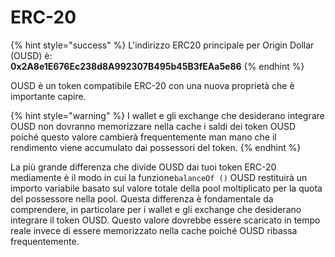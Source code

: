 # ERC-20

{% hint style="success" %}
L'indirizzo ERC20 principale per Origin Dollar \(OUSD\) è:   
**0x2A8e1E676Ec238d8A992307B495b45B3fEAa5e86**
{% endhint %}

OUSD è un token compatibile ERC-20 con una nuova proprietà che è importante capire.

{% hint style="warning" %}
I wallet e gli exchange che desiderano integrare OUSD non dovranno memorizzare nella cache i saldi dei token OUSD poiché questo valore cambierà frequentemente man mano che il rendimento viene accumulato dai possessori del token.
{% endhint %}

La più grande differenza che divide OUSD dai tuoi token ERC-20 mediamente è il modo in cui la funzione`balanceOf ()` OUSD restituirà un importo variabile basato sul valore totale della pool moltiplicato per la quota del possessore nella pool. Questa differenza è fondamentale da comprendere, in particolare per i wallet e gli exchange che desiderano integrare il token OUSD. Questo valore dovrebbe essere scaricato in tempo reale invece di essere memorizzato nella cache poiché OUSD ribassa frequentemente.





